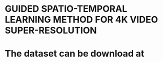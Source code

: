 # GUIDED SPATIO-TEMPORAL LEARNING METHOD FOR 4K VIDEO SUPER-RESOLUTION
# The dataset can be download at 
